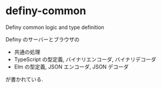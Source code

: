 # definy-common

Definy common logic and type definition

Definy のサーバーとブラウザの

- 共通の処理
- TypeScript の型定義, バイナリエンコーダ, バイナリデコーダ
- Elm の型定義, JSON エンコーダ, JSON デコーダ

が書かれている.
